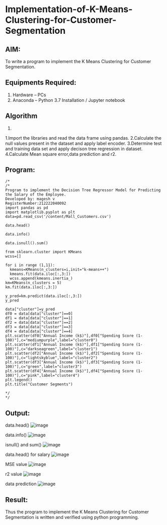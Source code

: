 # Implementation-of-K-Means-Clustering-for-Customer-Segmentation

## AIM:
To write a program to implement the K Means Clustering for Customer Segmentation.

## Equipments Required:
1. Hardware – PCs
2. Anaconda – Python 3.7 Installation / Jupyter notebook

## Algorithm
1. 
1.Import the libraries and read the data frame using pandas.
2.Calculate the null values present in the dataset and apply label encoder.
3.Determine test and training data set and apply decison tree regression in dataset.
4.Calculate Mean square error,data prediction and r2.

## Program:
```
/*
/*
Program to implement the Decision Tree Regressor Model for Predicting the Salary of the Employee.
Developed by: magesh v
RegisterNumber:212222040092
import pandas as pd
import matplotlib.pyplot as plt
data=pd.read_csv('/content/Mall_Customers.csv')

data.head()

data.info()

data.isnull().sum()

from sklearn.cluster import KMeans
wcss=[]

for i in range (1,11):
  kmeans=KMeans(n_clusters=i,init="k-means++")
  kmeans.fit(data.iloc[:,3:])
  wcss.append(kmeans.inertia_)
km=KMeans(n_clusters = 5)
km.fit(data.iloc[:,3:])

y_pred=km.predict(data.iloc[:,3:])
y_pred

data["cluster"]=y_pred
df0 = data[data["cluster"]==0]
df1 = data[data["cluster"]==1]
df2 = data[data["cluster"]==2]
df3 = data[data["cluster"]==3]
df4 = data[data["cluster"]==4]
plt.scatter(df0["Annual Income (k$)"],df0["Spending Score (1-100)"],c="mediumpurple",label="cluster0")
plt.scatter(df1["Annual Income (k$)"],df1["Spending Score (1-100)"],c="darkseagreen",label="cluster1")
plt.scatter(df2["Annual Income (k$)"],df2["Spending Score (1-100)"],c="lightskyblue",label="cluster2")
plt.scatter(df3["Annual Income (k$)"],df3["Spending Score (1-100)"],c="green",label="cluster3")
plt.scatter(df4["Annual Income (k$)"],df4["Spending Score (1-100)"],c="pink",label="cluster4")
plt.legend()
plt.title("Customer Segments")

*/  
*/
```

## Output:
data.head()
![image](https://github.com/magesh534/Implementation-of-K-Means-Clustering-for-Customer-Segmentation/assets/135577936/0b1bfc4f-1060-43af-a4ae-28e95387c14d)

data.info()
![image](https://github.com/magesh534/Implementation-of-K-Means-Clustering-for-Customer-Segmentation/assets/135577936/370b95ae-57d2-4580-8f74-4ec6b178de19)

isnull() and sum()
![image](https://github.com/magesh534/Implementation-of-K-Means-Clustering-for-Customer-Segmentation/assets/135577936/e797a003-93f2-4b10-b6c8-45b03d75af9b)

data.head() for salary
![image](https://github.com/magesh534/Implementation-of-K-Means-Clustering-for-Customer-Segmentation/assets/135577936/8b0f4cbb-e8a9-49e4-9050-0fd552aa9ac8)

MSE value
![image](https://github.com/magesh534/Implementation-of-K-Means-Clustering-for-Customer-Segmentation/assets/135577936/1ee1f5f4-7611-4aeb-a404-5dabd139dbf1)

r2 value
![image](https://github.com/magesh534/Implementation-of-K-Means-Clustering-for-Customer-Segmentation/assets/135577936/69e9a7ed-194e-4d4b-9765-636ff410afe8)

data prediction
![image](https://github.com/magesh534/Implementation-of-K-Means-Clustering-for-Customer-Segmentation/assets/135577936/68ea8e04-8ef7-4876-9a21-2854e1898637)

## Result:
Thus the program to implement the K Means Clustering for Customer Segmentation is written and verified using python programming.
